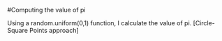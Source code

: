 #Computing the value of pi

Using a random.uniform(0,1) function, I calculate the value of pi. [Circle-Square Points approach]
